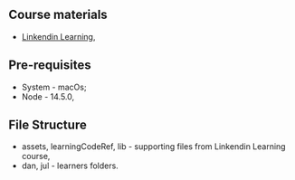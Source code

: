 <h2> Course materials </h2>

* [Linkendin Learning](https://www.linkedin.com/learning/learning-3d-graphics-on-the-web-with-three-js/shadows),

<h2>Pre-requisites</h2>

* System - macOs;
* Node - 14.5.0,

<h2>File Structure</h2>

* assets, learningCodeRef, lib - supporting files from Linkendin Learning course,
* dan, jul - learners folders.

